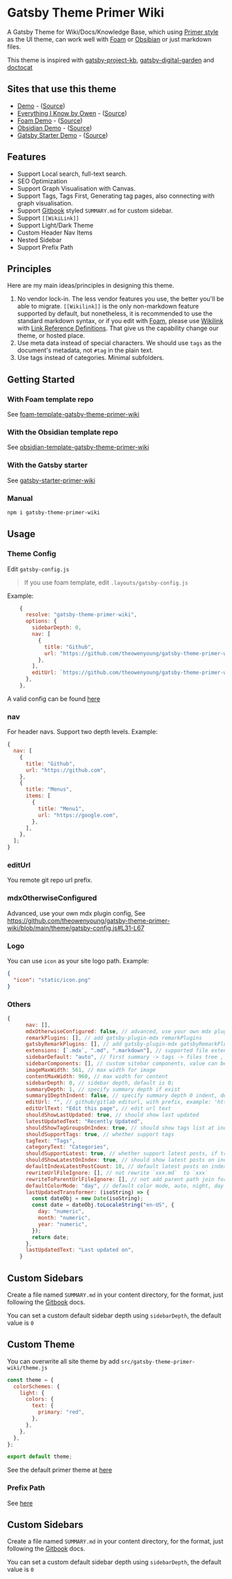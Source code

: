 # Gatsby Theme Primer Wiki

A Gatsby Theme for Wiki/Docs/Knowledge Base, which using [Primer style](https://primer.style/react/) as the UI theme, can work well with [Foam](https://github.com/foambubble/foam) or [Obsibian](https://obsidian.md/) or just markdown files.

This theme is inspired with [gatsby-project-kb](https://github.com/hikerpig/gatsby-project-kb), [gatsby-digital-garden](https://github.com/mathieudutour/gatsby-digital-garden) and [doctocat](https://primer.style/doctocat/)

## Sites that use this theme

- [Demo](https://demo-wiki.owenyoung.com) - ([Source](https://github.com/theowenyoung/gatsby-theme-primer-wiki/tree/main/example))
- [Everything I Know by Owen](https://wiki.owenyoung.com/) - ([Source](https://github.com/theowenyoung/wiki))
- [Foam Demo](https://demo-foam.owenyoung.com/) - ([Source](https://github.com/theowenyoung/foam-template-gatsby-theme-primer-wiki))
- [Obsidian Demo](https://demo-obsidian.owenyoung.com/) - ([Source](https://github.com/theowenyoung/obsidian-template-gatsby-theme-primer-wiki))
- [Gatsby Starter Demo](https://demo-gatsby-starter-primer-wiki.owenyoung.com/) - ([Source](https://github.com/theowenyoung/gatsby-starter-primer-wiki))

## Features

- Support Local search, full-text search.
- SEO Optimization
- Support Graph Visualisation with Canvas.
- Support Tags, Tags First, Generating tag pages, also connecting with graph visualisation.
- Support [Gitbook](https://docs.gitbook.com/integrations/github/content-configuration#summary) styled `SUMMARY.md` for custom sidebar.
- Support `[[WikiLink]]`
- Support Light/Dark Theme
- Custom Header Nav Items
- Nested Sidebar
- Support Prefix Path

## Principles

Here are my main ideas/principles in designing this theme.

1. No vendor lock-in. The less vendor features you use, the better you'll be able to migrate. `[[Wikilink]]` is the only non-markdown feature supported by default, but nonetheless, it is recommended to use the standard markdown syntax, or if you edit with [Foam](https://github.com/foambubble/foam), please use [Wikilink](https://foambubble.github.io/foam/wikilinks) with [Link Reference Definitions](https://foambubble.github.io/foam/features/link-reference-definitions). That give us the capability change our theme, or hosted place.
2. Use meta data instead of special characters. We should use `tags` as the document's metadata, not `#tag` in the plain text.
3. Use tags instead of categories. Minimal subfolders.

## Getting Started

### With Foam template repo

See [foam-template-gatsby-theme-primer-wiki](https://github.com/theowenyoung/foam-template-gatsby-theme-primer-wiki)

### With the Obsidian template repo

See [obsidian-template-gatsby-theme-primer-wiki](https://github.com/theowenyoung/obsidian-template-gatsby-theme-primer-wiki)

### With the Gatsby starter

See [gatsby-starter-primer-wiki](https://github.com/theowenyoung/gatsby-starter-primer-wiki)

### Manual

```bash
npm i gatsby-theme-primer-wiki
```

## Usage

### Theme Config

Edit `gatsby-config.js`

> If you use foam template, edit `.layouts/gatsby-config.js`

Example:

```javascript
    {
      resolve: "gatsby-theme-primer-wiki",
      options: {
        sidebarDepth: 0,
        nav: [
          {
            title: "Github",
            url: "https://github.com/theowenyoung/gatsby-theme-primer-wiki",
          },
        ],
        editUrl: `https://github.com/theowenyoung/gatsby-theme-primer-wiki/tree/main/`,
      },
    },
```

A valid config can be found [here](https://github.com/theowenyoung/gatsby-theme-primer-wiki/blob/main/example/gatsby-config.js)

### nav

For header navs. Support two depth levels. Example:

```javascript
{
  nav: [
    {
      title: "Github",
      url: "https://github.com",
    },
    {
      title: "Menus",
      items: [
        {
          title: "Menu1",
          url: "https://google.com",
        },
      ],
    },
  ];
}
```

### editUrl

You remote git repo url prefix.

### mdxOtherwiseConfigured

Advanced, use your own mdx plugin config, See https://github.com/theowenyoung/gatsby-theme-primer-wiki/blob/main/theme/gatsby-config.js#L31-L67

### Logo

You can use `icon` as your site logo path. Example:

```json
{
  "icon": "static/icon.png"
}
```

### Others

```javascript
{
      nav: [],
      mdxOtherwiseConfigured: false, // advanced, use your own mdx plugin config, See https://github.com/theowenyoung/gatsby-theme-primer-wiki/blob/main/theme/gatsby-config.js
      remarkPlugins: [], // add gatsby-plugin-mdx remarkPlugins
      gatsbyRemarkPlugins: [], // add gatsby-plugin-mdx gatsbyRemarkPlugins
      extensions: [`.mdx`, ".md", ".markdown"], // supported file extensions for mdx
      sidebarDefault: "auto", // first summary -> tags -> files tree , value can be auto, summary, tag, category
      sidebarComponents: [], // custom sitebar components, value can be summary, latest, tag, category, example: ["summary", "latest", "tag"], if this be defined, sidebarDefault will not work.
      imageMaxWidth: 561, // max width for image
      contentMaxWidth: 960, // max width for content
      sidebarDepth: 0, // sidebar depth, default is 0;
      summaryDepth: 1, // specify summary depth if exist
      summary1DepthIndent: false, // specify summary depth 0 indent, default false, not indent, when depth>1, it will indent
      editUrl: "", // github/gitlab editurl, with prefix, example: 'https://github.com/facebook/docusaurus/edit/main/website/',
      editUrlText: "Edit this page", // edit url text
      shouldShowLastUpdated: true, // should show last updated
      latestUpdatedText: "Recently Updated",
      shouldShowTagGroupsOnIndex: true, // should show tags list at index page
      shouldSupportTags: true, // whether support tags
      tagText: "Tags",
      categoryText: "Categories",
      shouldSupportLatest: true, // whether support latest posts, if true, theme will generate /latest/ page show latest updated posts.
      shouldShowLatestOnIndex: true, // should show latest posts on index,
      defaultIndexLatestPostCount: 10, // default latest posts on index count, default is 25
      rewriteUrlFileIgnore: [], // not rewrite `xxx.md`  to `xxx`
      rewriteToParentUrlFileIgnore: [], // not add parent path join for the file
      defaultColorMode: "day", // default color mode, auto, night, day
      lastUpdatedTransformer: (isoString) => {
        const dateObj = new Date(isoString);
        const date = dateObj.toLocaleString("en-US", {
          day: "numeric",
          month: "numeric",
          year: "numeric",
        });
        return date;
      },
      lastUpdatedText: "Last updated on",
    }
```

## Custom Sidebars

Create a file named `SUMMARY.md` in your content directory, for the format, just following the [Gitbook](https://docs.gitbook.com/integrations/github/content-configuration#summary) docs.

You can set a custom default sidebar depth using `sidebarDepth`, the default value is `0`

## Custom Theme

You can overwrite all site theme by add `src/gatsby-theme-primer-wiki/theme.js`

```javascript
const theme = {
  colorSchemes: {
    light: {
      colors: {
        text: {
          primary: "red",
        },
      },
    },
  },
};

export default theme;
```

See the default primer theme at [here](https://github.com/theowenyoung/gatsby-theme-primer-wiki/blob/main/docs/primer-theme.json)

### Prefix Path

See [here](https://www.gatsbyjs.com/docs/how-to/previews-deploys-hosting/path-prefix/)

## Custom Sidebars

Create a file named `SUMMARY.md` in your content directory, for the format, just following the [Gitbook](https://docs.gitbook.com/integrations/github/content-configuration#summary) docs.

You can set a custom default sidebar depth using `sidebarDepth`, the default value is `0`
